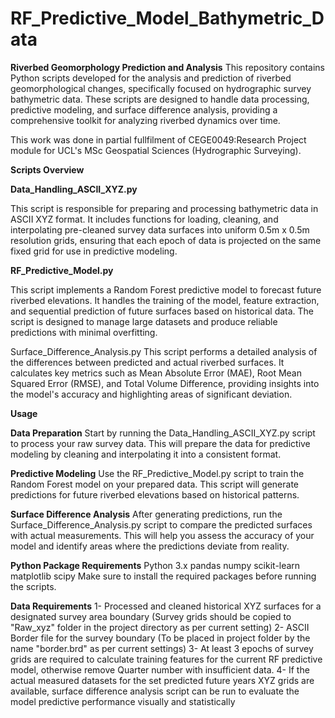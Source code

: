 # RF_Predictive_Model_Bathymetric_Data

**Riverbed Geomorphology Prediction and Analysis**
This repository contains Python scripts developed for the analysis and prediction of riverbed geomorphological changes, specifically focused on hydrographic survey bathymetric data. These scripts are designed to handle data processing, predictive modeling, and surface difference analysis, providing a comprehensive toolkit for analyzing riverbed dynamics over time.

This work was done in partial fullfilment of CEGE0049:Research Project module for UCL's MSc Geospatial Sciences (Hydrographic Surveying). 

**Scripts Overview**


**Data_Handling_ASCII_XYZ.py**

This script is responsible for preparing and processing bathymetric data in ASCII XYZ format. It includes functions for loading, cleaning, and interpolating pre-cleaned survey data surfaces into uniform 0.5m x 0.5m resolution grids, ensuring that each epoch of data is projected on the same fixed grid for use in predictive modeling.

**RF_Predictive_Model.py**

This script implements a Random Forest predictive model to forecast future riverbed elevations. It handles the training of the model, feature extraction, and sequential prediction of future surfaces based on historical data. The script is designed to manage large datasets and produce reliable predictions with minimal overfitting.

Surface_Difference_Analysis.py
This script performs a detailed analysis of the differences between predicted and actual riverbed surfaces. It calculates key metrics such as Mean Absolute Error (MAE), Root Mean Squared Error (RMSE), and Total Volume Difference, providing insights into the model's accuracy and highlighting areas of significant deviation.

**Usage**

**Data Preparation**
Start by running the Data_Handling_ASCII_XYZ.py script to process your raw survey data. This will prepare the data for predictive modeling by cleaning and interpolating it into a consistent format.

**Predictive Modeling**
Use the RF_Predictive_Model.py script to train the Random Forest model on your prepared data. This script will generate predictions for future riverbed elevations based on historical patterns.

**Surface Difference Analysis**
After generating predictions, run the Surface_Difference_Analysis.py script to compare the predicted surfaces with actual measurements. This will help you assess the accuracy of your model and identify areas where the predictions deviate from reality.

**Python Package Requirements**
Python 3.x
pandas
numpy
scikit-learn
matplotlib
scipy
Make sure to install the required packages before running the scripts.

**Data Requirements**
1- Processed and cleaned historical XYZ surfaces for a designated survey area boundary (Survey grids should be copied to "Raw_xyz" folder in the project directory as per current setting)
2- ASCII Border file for the survey boundary (To be placed in project folder by the name "border.brd" as per current settings)
3- At least 3 epochs of survey grids are required to calculate training features for the current RF predictive model, otherwise remove Quarter number with insufficient data.
4- If the actual measured datasets for the set predicted future years XYZ grids are available, surface difference analysis script can be run to evaluate the model predictive performance visually and statistically
